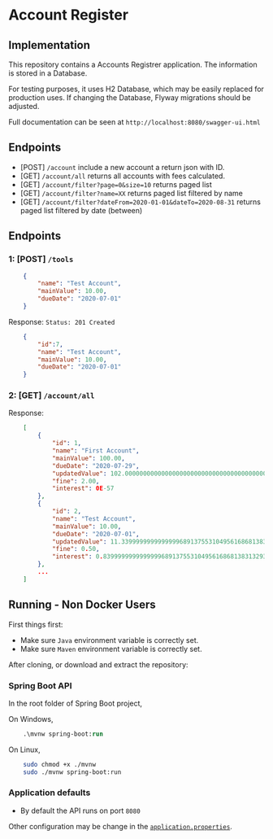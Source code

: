 # Account Register

## Implementation
This repository contains a Accounts Registrer application.
The information is stored in a Database.

For testing purposes, it uses H2 Database, which may be easily replaced for production uses.
If changing the Database, Flyway migrations should be adjusted.

Full documentation can be seen at `http://localhost:8080/swagger-ui.html`

## Endpoints
- [POST] `/account` include a new account a return json with ID.
- [GET] `/account/all` returns all accounts with fees calculated.
- [GET] `/account/filter?page=0&size=10` returns paged list
- [GET] `/account/filter?name=XX` returns paged list filtered by name
- [GET] `/account/filter?dateFrom=2020-01-01&dateTo=2020-08-31` returns paged list filtered by date (between)

## Endpoints

### 1: [POST] `/tools`

```json
    {
        "name": "Test Account",
        "mainValue": 10.00,
        "dueDate": "2020-07-01"
    }
```

Response: `Status: 201 Created`

```json
    {
        "id":7,
        "name": "Test Account",
        "mainValue": 10.00,
        "dueDate": "2020-07-01"
    }
```

### 2: [GET] `/account/all`

Response:
```json
    [
        {
            "id": 1,
            "name": "First Account",
            "mainValue": 100.00,
            "dueDate": "2020-07-29",
            "updatedValue": 102.000000000000000000000000000000000000000000000000000000000,
            "fine": 2.00,
            "interest": 0E-57
        },
        {
            "id": 2,
            "name": "Test Account",
            "mainValue": 10.00,
            "dueDate": "2020-07-01",
            "updatedValue": 11.33999999999999996891375531049561686813831329345703125000,
            "fine": 0.50,
            "interest": 0.83999999999999996891375531049561686813831329345703125000
        },
        ...
    ]
```



## Running - Non Docker Users

First things first:
- Make sure `Java` environment variable is correctly set.
- Make sure `Maven` environment variable is correctly set.

After cloning, or download and extract the repository:

### Spring Boot API

In the root folder of Spring Boot project,

On Windows,

```ps
    .\mvnw spring-boot:run
```

On Linux,

```sh
    sudo chmod +x ./mvnw
    sudo ./mvnw spring-boot:run
```



### Application defaults

- By default the API runs on port `8080`

Other configuration may be change in the [`application.properties`](/accounts-api/src/main/resources/application.properties).
